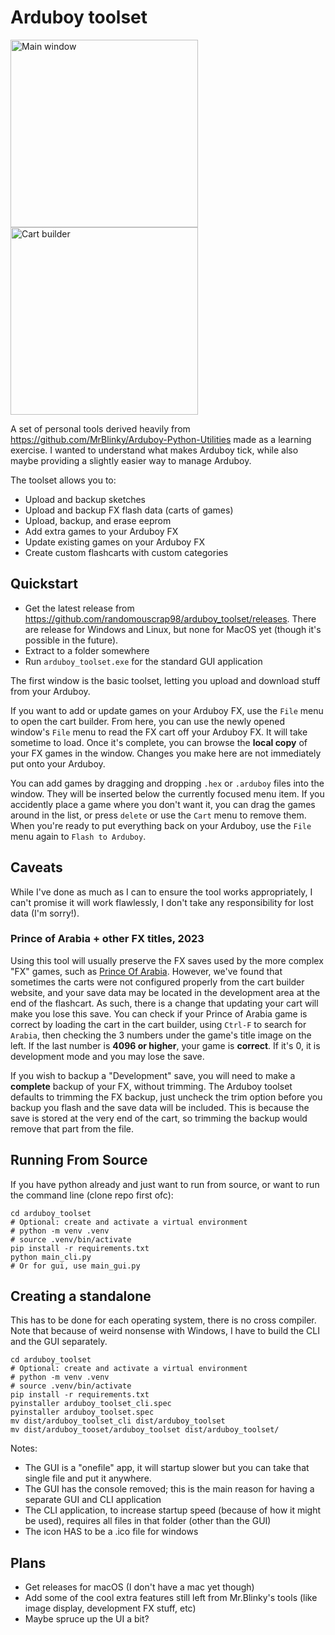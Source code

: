 # Arduboy toolset

<img alt="Main window" src="https://github.com/randomouscrap98/arduboy_toolset/blob/main/appresource/screenshot_tools_main.png?raw=true" height=300>
<img alt="Cart builder" src="https://github.com/randomouscrap98/arduboy_toolset/blob/main/appresource/screenshot_cartbuilder_main.png?raw=true" height=300>

A set of personal tools derived heavily from https://github.com/MrBlinky/Arduboy-Python-Utilities
made as a learning exercise. I wanted to understand what makes Arduboy tick, while also maybe
providing a slightly easier way to manage Arduboy. 

The toolset allows you to:
* Upload and backup sketches
* Upload and backup FX flash data (carts of games)
* Upload, backup, and erase eeprom
* Add extra games to your Arduboy FX
* Update existing games on your Arduboy FX
* Create custom flashcarts with custom categories

## Quickstart

* Get the latest release from https://github.com/randomouscrap98/arduboy_toolset/releases. There are release for 
Windows and Linux, but none for MacOS yet (though it's possible in the future).
* Extract to a folder somewhere
* Run `arduboy_toolset.exe` for the standard GUI application

The first window is the basic toolset, letting you upload and download stuff from your Arduboy. 

If you want to add or update games on your Arduboy FX, use the `File` menu to open the cart builder. From here, you 
can use the newly opened window's `File` menu to read the FX cart off your Arduboy FX. It will take sometime to load.
Once it's complete, you can browse the **local copy** of your FX games in the window. Changes you make here are not 
immediately put onto your Arduboy. 

You can add games by dragging and dropping `.hex` or `.arduboy` files into the window. They will be inserted below
the currently focused menu item. If you accidently place a game where you don't want it, you can drag the games around
in the list, or press `delete` or use the `Cart` menu to remove them. When you're ready to put everything back on 
your Arduboy, use the `File` menu again to `Flash to Arduboy`. 

## Caveats

While I've done as much as I can to ensure the tool works appropriately, I can't promise it will work flawlessly,
I don't take any responsibility for lost data (I'm sorry!). 

### Prince of Arabia + other FX titles, 2023

Using this tool will usually preserve the FX saves used by the more complex "FX" games, such as 
[Prince Of Arabia](https://github.com/Press-Play-On-Tape/PrinceOfArabia). However, we've found that sometimes
the carts were not configured properly from the cart builder website, and your save data may be located in the
development area at the end of the flashcart. As such, there is a change that updating your cart will
make you lose this save. You can check if your Prince of Arabia game is correct by loading the cart in
the cart builder, using `Ctrl-F` to search for `Arabia`, then checking the 3 numbers under the game's 
title image on the left. If the last number is **4096 or higher**, your game is **correct**. If it's 0, it is
development mode and you may lose the save.

If you wish to backup a "Development" save, you will need to make a **complete** backup of your FX, without trimming.
The Arduboy toolset defaults to trimming the FX backup, just uncheck the trim option before you backup you flash and
the save data will be included. This is because the save is stored at the very end of the cart, so trimming the backup
would remove that part from the file.


## Running From Source

If you have python already and just want to run from source, or want to run the command line 
(clone repo first ofc):

```shell
cd arduboy_toolset
# Optional: create and activate a virtual environment
# python -m venv .venv
# source .venv/bin/activate
pip install -r requirements.txt
python main_cli.py
# Or for gui, use main_gui.py
```

## Creating a standalone

This has to be done for each operating system, there is no cross compiler. Note that because of weird 
nonsense with Windows, I have to build the CLI and the GUI separately.

```shell
cd arduboy_toolset
# Optional: create and activate a virtual environment
# python -m venv .venv
# source .venv/bin/activate
pip install -r requirements.txt
pyinstaller arduboy_toolset_cli.spec
pyinstaller arduboy_toolset.spec
mv dist/arduboy_toolset_cli dist/arduboy_toolset
mv dist/arduboy_tooset/arduboy_toolset dist/arduboy_toolset/
```

Notes: 
- The GUI is a "onefile" app, it will startup slower but you can take that single file
  and put it anywhere.
- The GUI has the console removed; this is the main reason for having a separate GUI
  and CLI application
- The CLI application, to increase startup speed (because of how it might be used),
  requires all files in that folder (other than the GUI)
- The icon HAS to be a .ico file for windows

## Plans
- Get releases for macOS (I don't have a mac yet though)
- Add some of the cool extra features still left from Mr.Blinky's tools (like image display, development FX stuff, etc)
- Maybe spruce up the UI a bit?
